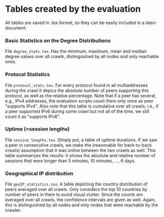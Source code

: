 # Tables created by the evaluation

All tables are saved in .tex format, so they can be easily included in a latex-document.

### Basic Statistics on the Degree Distributions

File ```degree_stats.tex```. Has the minimum, maximum, mean and median degree values over all crawls, distinguished by all nodes and only reachable ones.

### Protocol Statistics

File ```protocol_stats.tex```. For every protocol found in all multiaddresses during the crawl it depics the absolute number of peers supporting this protocol, as well as the relative percentage.
Note that if a peer has several, e.g., IPv4 addresses, the evaluation scripts count them only once as peer "supports IPv4".
Also note that this table is cumulative over all crawls, i.e., if a peer supported IPv6 during some crawl but not all of the time, we still count it as "supports IPv6".

### Uptime (=session lengths)

File ```session_lengths.tex```. Simply put, a table of uptime durations.
If we saw a peer in consecutive crawls, we make the (reasonable for back-to-back crawls) assumption that it was online between the two crawls as well.
This table summarizes the results: it shows the absolute and relative number of sessions that were longer than 5 minutes, 10 minutes, ..., 6 days.

### Geographical IP distribution

File ```geoIP_statistics.tex```. A table depicting the country distribution of peers averaged over all crawls. Only considers the top 10 countries by number of peers in them to avoid visual clutter.
Since the counts are averaged over all crawls, the confidence intervals are given as well.
Again, this is distinguished by all nodes and only nodes that were reachable by the crawler.
